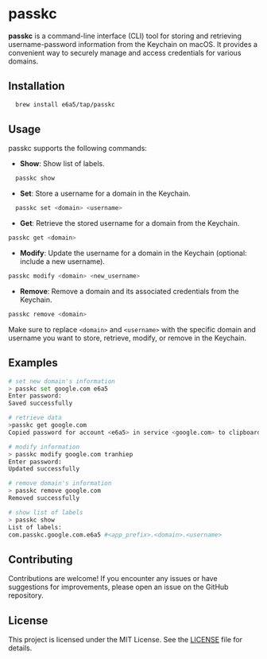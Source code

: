# passkc

**passkc** is a command-line interface (CLI) tool for storing and retrieving username-password information from the Keychain on macOS. It provides a convenient way to securely manage and access credentials for various domains.

## Installation

```sh
  brew install e6a5/tap/passkc
```

## Usage

passkc supports the following commands:

- **Show**: Show list of labels.

```bash
  passkc show

```

- **Set**: Store a username for a domain in the Keychain.

```bash
  passkc set <domain> <username>

```
- **Get**: Retrieve the stored username for a domain from the Keychain.

```bash 
passkc get <domain>
```

- **Modify**: Update the username for a domain in the Keychain (optional: include a new username).

```bash
passkc modify <domain> <new_username>
```

- **Remove**: Remove a domain and its associated credentials from the Keychain.

```bash
passkc remove <domain>
```

Make sure to replace `<domain>` and `<username>` with the specific domain and username you want to store, retrieve, modify, or remove in the Keychain.

## Examples

```bash
# set new domain's information
> passkc set google.com e6a5
Enter password: 
Saved successfully 

# retrieve data 
>passkc get google.com
Copied password for account <e6a5> in service <google.com> to clipboard.

# modify information
> passkc modify google.com tranhiep
Enter password: 
Updated successfully

# remove domain's information
> passkc remove google.com
Removed successfully

# show list of labels
> passkc show
List of labels:
com.passkc.google.com.e6a5 #<app_prefix>.<domain>.<username>
```

## Contributing
Contributions are welcome! If you encounter any issues or have suggestions for improvements, please open an issue on the GitHub repository.

## License

This project is licensed under the MIT License. See the [LICENSE](#LICENSE) file for details.
